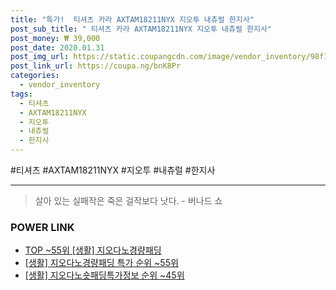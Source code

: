 ```yaml
--- 
title: "특가!  티셔츠 카라 AXTAM18211NYX 지오투 내츄럴 한지사" 
post_sub_title: " 티셔츠 카라 AXTAM18211NYX 지오투 내츄럴 한지사" 
post_money: ₩ 39,000 
post_date: 2020.01.31 
post_img_url: https://static.coupangcdn.com/image/vendor_inventory/98f1/a22c92243523e14ce18703af9ea798d3dee35a0118efd7495212b0646ad4.jpg 
post_link_url: https://coupa.ng/bnK8Pr 
categories: 
  - vendor_inventory 
tags: 
  - 티셔츠 
  - AXTAM18211NYX 
  - 지오투 
  - 내츄럴 
  - 한지사 
--- 
```

  #티셔츠 #AXTAM18211NYX #지오투 #내츄럴 #한지사 
<hr> 

> 살아 있는 실패작은 죽은 걸작보다 낫다. - 버나드 쇼 


### POWER LINK

* <a href="https://blog.naver.com/an0733/221787365255" target="_blank"> TOP ~55위 [생활] 지오다노경량패딩</a>
* <a href="https://blog.naver.com/sakai111/221787365261" target="_blank"> [생활] 지오다노경량패딩 특가 순위 ~55위</a>
* <a href="https://blog.naver.com/sakai111/221773743827" target="_blank"> [생활] 지오다노숏패딩특가정보 순위 ~45위</a>
